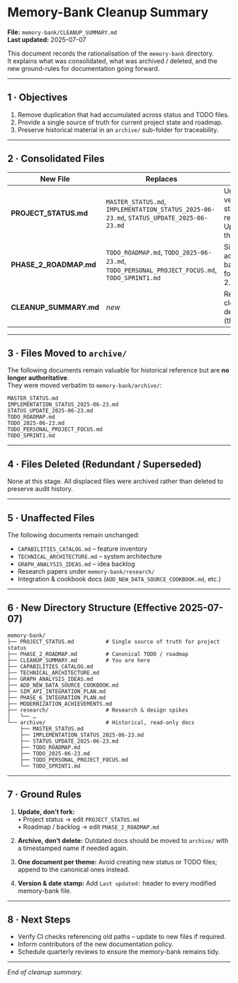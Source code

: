 # Memory-Bank Cleanup Summary  
**File:** `memory-bank/CLEANUP_SUMMARY.md`  
**Last updated:** 2025-07-07  

This document records the rationalisation of the `memory-bank` directory.  
It explains what was consolidated, what was archived / deleted, and the new ground-rules for documentation going forward.

---

## 1 · Objectives  
1. Remove duplication that had accumulated across status and TODO files.  
2. Provide a single source of truth for current project state and roadmap.  
3. Preserve historical material in an `archive/` sub-folder for traceability.  

---

## 2 · Consolidated Files  

| New File | Replaces | Notes |
|----------|----------|-------|
| **PROJECT_STATUS.md** | `MASTER_STATUS.md`, `IMPLEMENTATION_STATUS_2025-06-23.md`, `STATUS_UPDATE_2025-06-23.md` | Unified, versioned status report. Update this only. |
| **PHASE_2_ROADMAP.md** | `TODO_ROADMAP.md`, `TODO_2025-06-23.md`, `TODO_PERSONAL_PROJECT_FOCUS.md`, `TODO_SPRINT1.md` | Single actionable backlog for Phase 2. |
| **CLEANUP_SUMMARY.md** | _new_ | Records cleanup decisions (this file). |

---

## 3 · Files Moved to `archive/`  

The following documents remain valuable for historical reference but are **no longer authoritative**.  
They were moved verbatim to `memory-bank/archive/`:

```
MASTER_STATUS.md
IMPLEMENTATION_STATUS_2025-06-23.md
STATUS_UPDATE_2025-06-23.md
TODO_ROADMAP.md
TODO_2025-06-23.md
TODO_PERSONAL_PROJECT_FOCUS.md
TODO_SPRINT1.md
```

---

## 4 · Files Deleted (Redundant / Superseded)  

None at this stage. All displaced files were archived rather than deleted to preserve audit history.

---

## 5 · Unaffected Files  

The following documents remain unchanged:

* `CAPABILITIES_CATALOG.md` – feature inventory  
* `TECHNICAL_ARCHITECTURE.md` – system architecture  
* `GRAPH_ANALYSIS_IDEAS.md` – idea backlog  
* Research papers under `memory-bank/research/`  
* Integration & cookbook docs (`ADD_NEW_DATA_SOURCE_COOKBOOK.md`, etc.)  

---

## 6 · New Directory Structure (Effective 2025-07-07)

```
memory-bank/
├── PROJECT_STATUS.md          # Single source of truth for project status
├── PHASE_2_ROADMAP.md         # Canonical TODO / roadmap
├── CLEANUP_SUMMARY.md         # You are here
├── CAPABILITIES_CATALOG.md
├── TECHNICAL_ARCHITECTURE.md
├── GRAPH_ANALYSIS_IDEAS.md
├── ADD_NEW_DATA_SOURCE_COOKBOOK.md
├── SIM_API_INTEGRATION_PLAN.md
├── PHASE_6_INTEGRATION_PLAN.md
├── MODERNIZATION_ACHIEVEMENTS.md
├── research/                  # Research & design spikes
│   └── …
└── archive/                   # Historical, read-only docs
    ├── MASTER_STATUS.md
    ├── IMPLEMENTATION_STATUS_2025-06-23.md
    ├── STATUS_UPDATE_2025-06-23.md
    ├── TODO_ROADMAP.md
    ├── TODO_2025-06-23.md
    ├── TODO_PERSONAL_PROJECT_FOCUS.md
    └── TODO_SPRINT1.md
```

---

## 7 · Ground Rules  

1. **Update, don’t fork:**  
   • Project status → edit `PROJECT_STATUS.md`  
   • Roadmap / backlog → edit `PHASE_2_ROADMAP.md`

2. **Archive, don’t delete:** Outdated docs should be moved to `archive/` with a timestamped name if needed again.

3. **One document per theme:** Avoid creating new status or TODO files; append to the canonical ones instead.

4. **Version & date stamp:** Add `Last updated:` header to every modified memory-bank file.

---

## 8 · Next Steps  

* Verify CI checks referencing old paths – update to new files if required.  
* Inform contributors of the new documentation policy.  
* Schedule quarterly reviews to ensure the memory-bank remains tidy.

---

*End of cleanup summary.*

